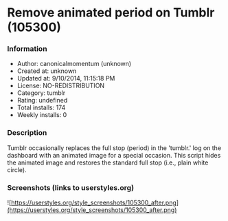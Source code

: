 # Remove animated period on Tumblr (105300)

### Information
- Author: canonicalmomentum (unknown)
- Created at: unknown
- Updated at: 9/10/2014, 11:15:18 PM
- License: NO-REDISTRIBUTION
- Category: tumblr
- Rating: undefined
- Total installs: 174
- Weekly installs: 0


### Description
Tumblr occasionally replaces the full stop (period) in the 'tumblr.' log on the dashboard with an animated image for a special occasion. This script hides the animated image and restores the standard full stop (i.e., plain white circle).


### Screenshots (links to userstyles.org)
![https://userstyles.org/style_screenshots/105300_after.png](https://userstyles.org/style_screenshots/105300_after.png)


